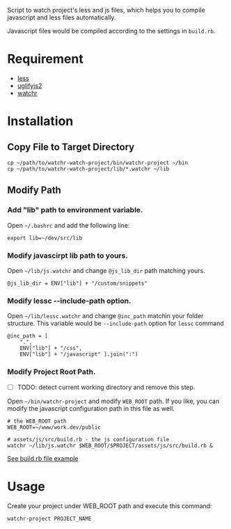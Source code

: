 Script to watch project's less and js files, which helps you to compile javascript and less files automatically.

Javascript files would be compiled according to the settings in `build.rb`.

# Requirement

* [less](http://lesscss.org/)
* [uglifyjs2](https://github.com/mishoo/UglifyJS2.git)
* [watchr](https://github.com/mynyml/watchr.git)

# Installation

## Copy File to Target Directory
    cp ~/path/to/watchr-watch-project/bin/watchr-project ~/bin
    cp ~/path/to/watchr-watch-project/lib/*.watchr ~/lib

## Modify Path

### Add "lib" path to environment variable.
Open `~/.bashrc` and add the following line:

    export lib=~/dev/src/lib

### Modify javascirpt lib path to yours.

Open `~/lib/js.watchr` and change `@js_lib_dir` path matching yours.

    @js_lib_dir = ENV["lib"] + "/custom/snippets"


### Modify lessc --include-path option.

Open `~/lib/lessc.watchr` and change `@inc_path` matchin your folder structure. This variable would be `--include-path` option for `lessc` command

    @inc_path = [
        ".",
        ENV["lib"] + "/css",
        ENV["lib"] + "/javascript" ].join(":")


### Modify Project Root Path.

* [ ] TODO: detect current working directory and remove this step.

Open `~/bin/watchr-project` and modify `WEB_ROOT` path. If you like, you can modify the javascript configuration path in this file as well.

    # the WEB_ROOT path
    WEB_ROOT=~/www/work.dev/public

    # assets/js/src/build.rb - the js configuration file
    watchr ~/lib/js.watchr $WEB_ROOT/$PROJECT/assets/js/src/build.rb &


[See build.rb file example](https://github.com/beata/watchr-watch-project/blob/master/examples/build.rb)


# Usage

Create your project under WEB_ROOT path and execute this command:

    watchr-project PROJECT_NAME

